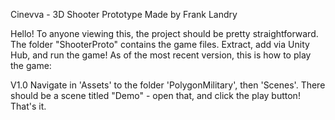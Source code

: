 Cinevva - 3D Shooter Prototype
Made by Frank Landry

Hello! To anyone viewing this, the project should be pretty straightforward.
The folder "ShooterProto" contains the game files. Extract, add via Unity Hub,
and run the game! As of the most recent version, this is how to play the game:

V1.0
Navigate in 'Assets' to the folder 'PolygonMilitary', then 'Scenes'. There should
be a scene titled "Demo" - open that, and click the play button! That's it.
